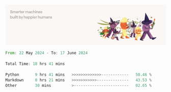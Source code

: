 <img src="https://github.com/drozdj/drozdj/blob/main/1716336391923.jpeg" alt="Credits to https://www.linkedin.com/in/villetuulos/">
<!--START_SECTION:waka-->

```rust
From: 22 May 2024 - To: 17 June 2024

Total Time: 18 hrs 41 mins

Python       9 hrs 41 mins   >>>>>>>>>>>>>------------   50.46 %
Markdown     8 hrs 21 mins   >>>>>>>>>>>--------------   43.53 %
Other        30 mins         >------------------------   02.65 %
```

<!--END_SECTION:waka-->
